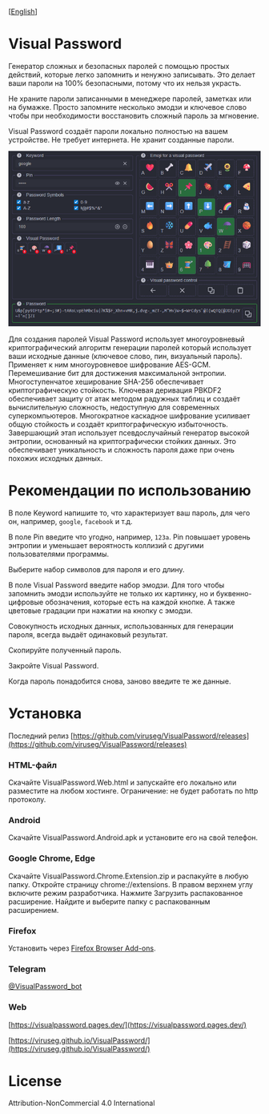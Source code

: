 [<a href="../README.md">English</a>]

# Visual Password

Генератор сложных и безопасных паролей с помощью простых действий, которые легко запомнить и ненужно записывать. Это делает ваши пароли на 100% безопасными, потому что их нельзя украсть.

Не храните пароли записанными в менеджере паролей, заметках или на бумажке. Просто запомните несколько эмодзи и ключевое слово чтобы при необходимости восстановить сложный пароль за мгновение.

Visual Password создаёт пароли локально полностью на вашем устройстве. Не требует интернета. Не хранит созданные пароли.

![screen0.png](imgs/screen0.png)

Для создания паролей Visual Password использует многоуровневый криптографический алгоритм генерации паролей который использует ваши исходные данные (ключевое слово, пин, визуальный пароль). Применяет к ним многоуровневое шифрование AES-GCM. Перемешивание бит для достижения максимальной энтропии. Многоступенчатое хеширование SHA-256 обеспечивает криптографическую стойкость. Ключевая деривация PBKDF2 обеспечивает защиту от атак методом радужных таблиц и создаёт вычислительную сложность, недоступную для современных суперкомпьютеров. Многократное каскадное шифрование усиливает общую стойкость и создаёт криптографическую избыточность. Завершающий этап использует псевдослучайный генератор высокой энтропии, основанный на криптографически стойких данных. Это обеспечивает уникальность и сложность пароля даже при очень похожих исходных данных.

# Рекомендации по использованию

В поле Keyword напишите то, что характеризует ваш пароль, для чего он, например, `google`, `facebook` и т.д.

В поле Pin введите что угодно, например, `123a`. Pin повышает уровень энтропии и уменьшает вероятность коллизий с другими пользователями программы.

Выберите набор символов для пароля и его длину.

В поле Visual Password введите набор эмодзи. Для того чтобы запомнить эмодзи используйте не только их картинку, но и буквенно-цифровые обозначения, которые есть на каждой кнопке. А также цветовые градации при нажатии на кнопку с эмодзи.

Совокупность исходных данных, использованных для генерации пароля, всегда выдаёт одинаковый результат.

Скопируйте полученный пароль.

Закройте Visual Password.

Когда пароль понадобится снова, заново введите те же данные.

# Установка

Последний релиз [https://github.com/viruseg/VisualPassword/releases](https://github.com/viruseg/VisualPassword/releases)

### HTML-файл
Скачайте VisualPassword.Web.html и запускайте его локально или разместите на любом хостинге. Ограничение: не будет работать по http протоколу.

### Android
Скачайте VisualPassword.Android.apk и установите его на свой телефон.

### Google Chrome, Edge
Скачайте VisualPassword.Chrome.Extension.zip и распакуйте в любую папку.
Откройте страницу chrome://extensions.
В правом верхнем углу включите режим разработчика.
Нажмите Загрузить распакованное расширение.
Найдите и выберите папку с распакованным расширением.

### Firefox
Установить через [Firefox Browser Add-ons](https://addons.mozilla.org/firefox/addon/visual-password/).

### Telegram
[@VisualPassword_bot](https://t.me/VisualPassword_bot)

### Web

[https://visualpassword.pages.dev/](https://visualpassword.pages.dev/)

[https://viruseg.github.io/VisualPassword/](https://viruseg.github.io/VisualPassword/)

# License

Attribution-NonCommercial 4.0 International